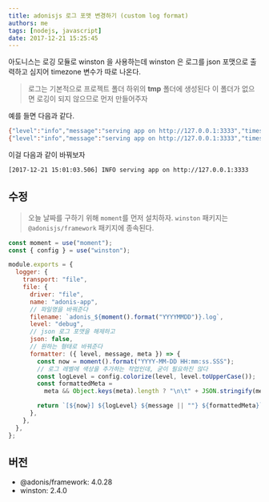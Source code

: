 ```yaml
---
title: adonisjs 로그 포맷 변경하기 (custom log format)
authors: me
tags: [nodejs, javascript]
date: 2017-12-21 15:25:45
---
```


아도니스는 로깅 모듈로 winston 을 사용하는데 winston 은 로그를 json 포맷으로 출력하고 심지어 timezone 변수가 따로 나온다.

> 로그는 기본적으로 프로젝트 폴더 하위의 **tmp** 폴더에 생성된다
> 이 폴더가 없으면 로깅이 되지 않으므로 먼저 만들어주자

예를 들면 다음과 같다.

```bash
{"level":"info","message":"serving app on http://127.0.0.1:3333","timestamp":"2017-12-21T05:34:50.235Z"}
{"level":"info","message":"serving app on http://127.0.0.1:3333","timestamp":"2017-12-21T05:45:32.220Z"}
```

이걸 다음과 같이 바꿔보자

```bash
[2017-12-21 15:01:03.506] INFO serving app on http://127.0.0.1:3333
```

## 수정

> 오늘 날짜를 구하기 위해 `moment`를 먼저 설치하자.
> `winston` 패키지는 `@adonisjs/framework` 패키지에 종속된다.

```js title="config/app.js"
const moment = use("moment");
const { config } = use("winston");

module.exports = {
  logger: {
    transport: "file",
    file: {
      driver: "file",
      name: "adonis-app",
      // 파일명을 바꿔준다
      filename: `adonis_${moment().format("YYYYMMDD")}.log`,
      level: "debug",
      // json 로그 포맷을 해제하고
      json: false,
      // 원하는 형태로 바꿔준다
      formatter: ({ level, message, meta }) => {
        const now = moment().format("YYYY-MM-DD HH:mm:ss.SSS");
        // 로그 레벨에 색상을 추가하는 작업인데, 굳이 필요하진 않다
        const logLevel = config.colorize(level, level.toUpperCase());
        const formattedMeta =
          meta && Object.keys(meta).length ? "\n\t" + JSON.stringify(meta) : "";

        return `[${now}] ${logLevel} ${message || ""} ${formattedMeta}`;
      },
    },
  },
};
```

## 버전

- @adonis/framework: 4.0.28
- winston: 2.4.0
